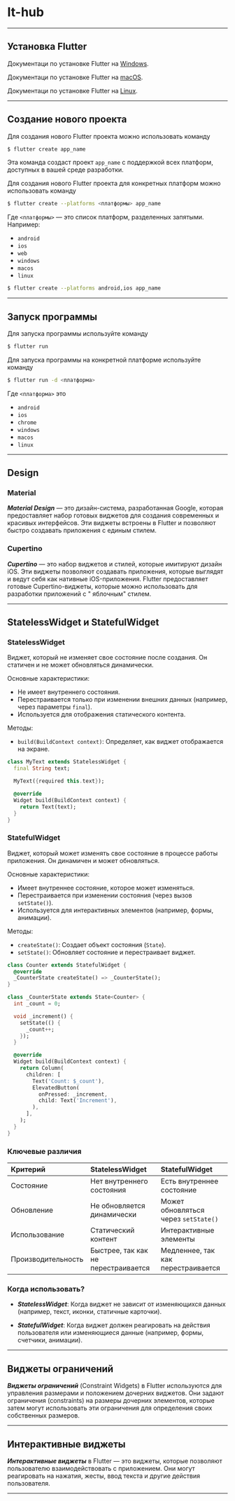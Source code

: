 # It-hub

---

## Установка Flutter

Документаци по установке Flutter на [Windows](https://docs.flutter.dev/get-started/install/windows).

Документаци по установке Flutter на [macOS](https://docs.flutter.dev/get-started/install/macos).

Документаци по установке Flutter на [Linux](https://docs.flutter.dev/get-started/install/linux).

---

## Создание нового проекта

Для создания нового Flutter проекта можно использовать команду

```sh
$ flutter create app_name
```

Эта команда создаст проект ```app_name``` с поддержкой всех платформ, доступных в вашей среде
разработки.

Для создания нового Flutter проекта для конкретных платформ можно использовать команду

```sh
$ flutter create --platforms <платформы> app_name
```

Где ```<платформы>``` — это список платформ, разделенных запятыми. Например:

- ```android```
- ```ios```
- ```web```
- ```windows```
- ```macos```
- ```linux```

```sh
$ flutter create --platforms android,ios app_name
```

---

## Запуск программы

Для запуска программы используйте команду

```sh
$ flutter run
```

Для запуска программы на конкретной платформе используйте команду

```sh
$ flutter run -d <платформа>
```

Где ```<платформа>``` это

- ```android```
- ```ios```
- ```chrome```
- ```windows```
- ```macos```
- ```linux```

---

## Design

### Material

***Material Design*** — это дизайн-система, разработанная Google, которая предоставляет набор
готовых виджетов для создания современных и красивых интерфейсов. Эти виджеты встроены в Flutter и
позволяют быстро создавать приложения с единым стилем.

### Cupertino

***Cupertino*** — это набор виджетов и стилей, которые имитируют дизайн iOS. Эти виджеты позволяют
создавать приложения, которые выглядят и ведут себя как нативные iOS-приложения. Flutter
предоставляет готовые Cupertino-виджеты, которые можно использовать для разработки приложений с "
яблочным" стилем.

---

## StatelessWidget и StatefulWidget

### StatelessWidget

Виджет, который не изменяет свое состояние после создания. Он статичен и не может обновляться
динамически.

Основные характеристики:

- Не имеет внутреннего состояния.
- Перестраивается только при изменении внешних данных (например, через параметры ```final```).
- Используется для отображения статического контента.

Методы:

- ```build(BuildContext context)```: Определяет, как виджет отображается на экране.

```dart
class MyText extends StatelessWidget {
  final String text;

  MyText({required this.text});

  @override
  Widget build(BuildContext context) {
    return Text(text);
  }
}
```

### StatefulWidget

Виджет, который может изменять свое состояние в процессе работы приложения. Он динамичен и может
обновляться.

Основные характеристики:

- Имеет внутреннее состояние, которое может изменяться.
- Перестраивается при изменении состояния (через вызов ```setState()```).
- Используется для интерактивных элементов (например, формы, анимации).

Методы:

- ```createState()```: Создает объект состояния (```State```).
- ```setState()```: Обновляет состояние и перестраивает виджет.

```dart
class Counter extends StatefulWidget {
  @override
  _CounterState createState() => _CounterState();
}

class _CounterState extends State<Counter> {
  int _count = 0;

  void _increment() {
    setState(() {
      _count++;
    });
  }

  @override
  Widget build(BuildContext context) {
    return Column(
      children: [
        Text('Count: $_count'),
        ElevatedButton(
          onPressed: _increment,
          child: Text('Increment'),
        ),
      ],
    );
  }
}
```

### Ключевые различия

| Критерий           | StatelessWidget                     | StatefulWidget                           |
|:-------------------|:------------------------------------|:-----------------------------------------|
| Состояние          | Нет внутреннего состояния           | Есть внутреннее состояние                |
| Обновление         | Не обновляется динамически          | Может обновляться через ```setState()``` |
| Использование      | Статический контент                 | Интерактивные элементы                   |
| Производительность | Быстрее, так как не перестраивается | Медленнее, так как перестраивается       |

### Когда использовать?

- ***StatelessWidget***: Когда виджет не зависит от изменяющихся данных (например, текст, иконки,
  статичные карточки).

- ***StatefulWidget***: Когда виджет должен реагировать на действия пользователя или изменяющиеся
  данные (например, формы, счетчики, анимации).

---

## Виджеты ограничений

***Виджеты ограничений*** (Constraint Widgets) в Flutter используются для управления размерами и
положением дочерних виджетов. Они задают ограничения (constraints) на размеры дочерних элементов,
которые затем могут использовать эти ограничения для определения своих собственных размеров.

---

## Интерактивные виджеты

***Интерактивные виджеты*** в Flutter — это виджеты, которые позволяют пользователю
взаимодействовать с приложением. Они могут реагировать на нажатия, жесты, ввод текста и другие
действия пользователя.

---